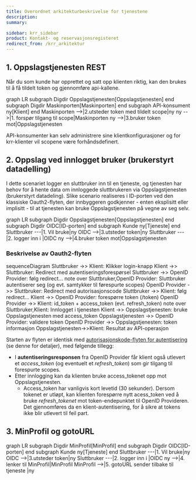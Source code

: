 ```yaml
---
title: Overordnet arkitekturbeskrivelse for tjenestene
description:
summary:

sidebar: krr_sidebar
product: Kontakt- og reservasjonsregisteret
redirect_from: /krr_arkitektur
---
```


## 1. Oppslagstjenesten REST

Når du som kunde har opprettet og satt opp klienten riktig, kan den brukes til å få tildelt token og gjennomføre api-kallene.

<div class="mermaid">
graph LR
  subgraph Digdir
    Oppslagstjenesten[Oppslagstjenesten]
  end
  subgraph Digdir
    Maskinporten[Maskinporten]
  end
  subgraph API-konsument
     ny[Klient]
  end
  Maskinporten -->|2.utsteder token med tildelt scope|ny
  ny -->|1. forspør tilgang til scope|Maskinporten
  ny -->|3.bruker token mot|Oppslagstjenesten
</div>

API-konsumenter kan selv administrere sine klientkonfigurasjoner og for krr-klienter vil scopene være forhåndsdefinert. 

## 2. Oppslag ved innlogget bruker (brukerstyrt datadelling)

I dette scenariet logger en sluttbruker inn til en tjeneste, og tjenesten har behov for å hente data om innloggede sluttbrukeren via Oppslagstjenesten (brukerstyrt datadeling). Slike scenario realiseres i ID-porten ved den klassiske Oauth2-flyten, der innbyggeren godkjenner - enten eksplisitt eller implisitt - til at tjenesten kan bruke Oppslagstjenesten på vegne av seg selv.



 <div class="mermaid">
 graph LR
   subgraph Digdir
     Oppslagstjenesten[Oppslagstjenesten]
   end
   subgraph Digdir
     OIDC[ID-porten]
   end
   subgraph Kunde
      ny[Tjeneste]
   end
   Sluttbruker ---|1. Vil bruke|ny
   OIDC -->|3.utsteder token|ny
   Sluttbruker ---|2. logger inn i  |OIDC
   ny -->|4.bruker token mot|Oppslagstjenesten
 </div>


### Beskrivelse av Oauth2-flyten

<div class="mermaid">
sequenceDiagram
  Sluttbruker ->> Klient: Klikker login-knapp
  Klient ->> Sluttbruker: Redirect med autentiseringsforespørsel
  Sluttbruker ->> OpenID Provider: følg redirect...
  note over Sluttbruker,OpenID Provider: Sluttbruker autentiserer seg (og evt. samtykker til førespurte scopes)
  OpenID Provider ->> Sluttbruker: Redirect med autorisasjonscode
  Sluttbruker ->> Klient: følg redirect...
  Klient ->> OpenID Provider: forespørre token (/token)
  OpenID Provider ->> Klient: id_token + access_token (evt. refresh_token)
  note over Sluttbruker,Klient: Innlogget i tjenesten
  Klient ->> Oppslagstjenesten: bruke Oppslagstjenesten med access_token
  Oppslagstjenesten ->> OpenID Provider: validere token
  OpenID Provider ->> Oppslagstjenesten: token informasjon
  Oppslagstjenesten->>Klient: Resultat av API-operasjon
</div>

Starten av flyten er identisk med [autorisasjonskode-flyten for autentisering]({{site.baseurl}}/docs/idporten/oidc/oidc_auth_codeflow) (se denne for detaljer), med følgende tillegg:

* I **autentiseringsresponsen** fra OpenID Provider får klient også utlevert et *access_token* (og eventuelt et *refresh_token*) som gir tilgang til forespurte scopes.  
* Etter innlogging kan da klienten bruke access_tokenet opp mot Oppslagstjenesten.  
  * Access_token har vanligvis kort levetid (30 sekunder). Dersom tokenet er utløpt, kan klienten forespørre nytt acess_token ved å bruke *refresh_tokenet* mot token-endepunktet til OpenID Provideren.  Det gjennomføres da en klient-autentisering, for å sikre at tokens ikke blir utlevert til feil part.


## 3. MinProfil og gotoURL

 <div class="mermaid">
 graph LR
   subgraph Digdir
     MinProfil[MinProfil]
   end
   subgraph Digdir
     OIDC[ID-porten]
   end
   subgraph Kunde
      ny[Tjeneste]
   end
   Sluttbruker ---|1. Vil bruke|ny
   OIDC -->|3.utsteder token|ny
   Sluttbruker ---|2. logger inn i  |OIDC
   ny -->|4. lenker til MinProfil|MinProfil
   MinProfil -->|5. gotoURL sender tilbake til tjeneste |ny
 </div>

